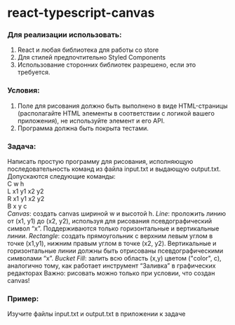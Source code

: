 # react-typescript-canvas  

### Для реализации использовать:  

1. React и любая библиотека для работы со store  
2.  Для стилей предпочтительно Styled Components  
3. Использование сторонних библиотек разрешено, если это требуется.  

### Условия:  
1. Поле для рисования должно быть выполнено в виде HTML-страницы (располагайте HTML элементы в соответствии с логикой вашего приложения), не используйте элемент <canvas> и его API.  
2. Программа должна быть покрыта тестами.  
### Задача:  
Написать простую программу для рисования, исполняющую последовательность команд из файла input.txt и выдающую output.txt. Допускаются следующие команды:  
C w h  
L x1 y1 x2 y2  
R x1 y1 x2 y2  
B x y c  
*Canvas*: создать canvas шириной w и высотой h.
*Line*: проложить линию от (x1, y1) до (x2, y2), используя для рисования псевдографический символ “x”. Поддерживаются только горизонтальные и вертикальные линии.
*Rectangle*: создать прямоугольник с верхним левым углом в точке (x1,y1), нижним правым
углом в точке (x2, y2). Вертикальные и горизонтальные линии должны быть отрисованы псевдографическими символами “x”.
*Bucket Fill*: залить всю область (x,y) цветом ("color", c), аналогично тому, как работает инструмент “Заливка” в графических редакторах
Важно: рисовать можно только при условии, что создан canvas!
### Пример:
Изучите файлы input.txt и output.txt в приложении к задаче